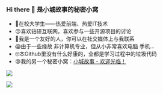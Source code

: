### Hi there 👋 是小城故事的秘密小窝

- 🤣在校大学生——热爱前端、热爱IT技术
- 🙃喜欢钻研互联网。喜欢参与一些开源项目的讨论
- 🤪我是一个友好的人，你可以在社交媒体上与我联系
- 😱由于一些缘故 非计算机专业，但从小非常喜欢电脑 手机...
- 🙄本Github里没有什么好康的，全都是学习过程中的垃圾代码
- 😪我的另一个秘密小窝：[小城故事 - 欢迎光临！](https://www.webxc.ml/)

![](https://github-readme-stats.vercel.app/api?username=web-xc&show_icons=true&theme=vue)

![](https://github-readme-stats.vercel.app/api/top-langs/?username=web-xc&theme=buefy)

<!--以下是一些帮助您入门的想法：

- 🔭 我目前正在做 ...
- 🌱 我现在正在学习...
- 👯 我希望在以下方面进行合作 ...
- 🤔 我正在寻求帮助 ...
- 📫 如何联系我: ...
-->

